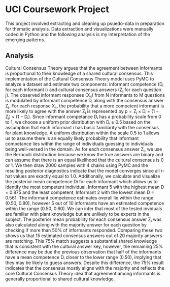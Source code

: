 # UCI Coursework Project
This project involved extracting and cleaning up psuedo-data in preparation for thematic analysis. Data extraction and visualizations were manually coded in Python and the following analysis is my interpretation of the emerging patterns.

## Analysis
  Cultural Consensus Theory argues that the agreement between informants is proportional to their knowledge of a shared cultural consensus. This implementation of the Cultural Consensus Theory model uses PyMC to analyze a dataset and estimate two components: informant competence (Dᵢ for each informant i) and cultural consensus answers (Zⱼ for each question j). The observed informant responses (Xᵢⱼ) from N informants to M questions is modulated by informant competence Dᵢ along with the consensus answer Zⱼ. For each response Xᵢⱼ, the probability that a more competent informant is more likely to agree with the answer Zⱼ is represented by p = Zⱼ × Dᵢ + (1 − Zⱼ) × (1 − Dᵢ). 
  Since informant competance Dᵢ has a probability scale from 0 to 1, we choose a uniform prior distribution with Dᵢ ≥ 0.5 based on the assumption that each informant i has basic familiarity with the consensus for plant knowledge. A uniform distribution within the scale 0.5 to 1 allows us to assume there is an equally likely probability that informant competance lies within the range of individuals guessing to individuals being well-versed in the domain. 
  As for each consensus answer Zⱼ, we use the Bernoulli distribution because we know the true answers are binary and can assume that there is an equal likelihood that the cultural consensus is 0 or 1. 
  We then draw 2000 samples with 4 chains using PyMC and the resulting posterior diagnostics indicate that the model converges since all r-hat values are exactly equal to 1.0. 
  Additionally, we calculate and visualize the posterior mean competence Di for each informant which allows us to identify the most competent individual, Informant 5 with the highest mean D = 0.875 and the least competent, Informant 2 with the lowest mean D = 0.561. The informant competence estimates overall lie within the range (0.50, 0.80), however 5 out of 10 informants have an estimated competence within the range (0.50, 0.60). We can infer that most of the tested inviduals are familiar with plant knowledge but are unlikely to be experts in the subject.
  The posterior mean probability for each consensus answer Zⱼ was also calculated along with the majority answer for each question by checking if more than 50% of informants responded. Comparing these two shows us that 15 estimated consensus answers out of 20 majority answers are matching. This 75% match suggests a substantial shared knowledge that is consistent with the cultural answer key, however, the remaining 25% difference may be due the previous observation that half of the informants have a mean competence Dᵢ closer to the lower range (0.50), implying that they may be likely to guess answers. Despite this difference, the 75% result indicates that the consensus mostly aligns with the majority and reflects the core Cultural Consensus Theory idea that agreement among informants is generally proportional to shared cultural knowledge. 
